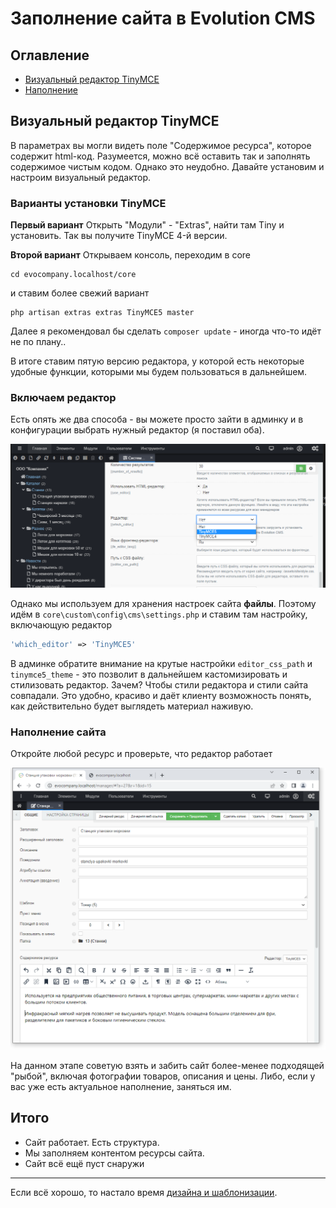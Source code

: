 # Заполнение сайта в  Evolution CMS

## Оглавление

- [Визуальный редактор TinyMCE](#part1)
- [Наполнение](#part2)

## Визуальный редактор TinyMCE <a name="part1"></a>

В параметрах вы могли видеть поле "Содержимое ресурса", которое содержит html-код. Разумеется, можно всё оставить так и заполнять содержимое чистым кодом. Однако это неудобно. Давайте установим и настроим визуальный редактор.

### Варианты установки TinyMCE

**Первый вариант**
Открыть "Модули" - "Extras", найти там Tiny и установить. Так вы получите TinyMCE 4-й версии.

**Второй вариант**
Открываем консоль, переходим в core
```
cd evocompany.localhost/core
```

и ставим более свежий вариант
```
php artisan extras extras TinyMCE5 master
```

Далее я рекомендовал бы сделать `composer update` - иногда что-то идёт не по плану..

В итоге ставим пятую версию редактора, у которой есть некоторые удобные функции, которыми мы будем пользоваться в дальнейшем.

### Включаем редактор

Есть опять же два способа - вы можете просто зайти в админку и в конфигурации выбрать нужный редактор (я поставил оба).

![templates](assets/images/s29.png)

Однако мы используем для хранения настроек сайта **файлы**. Поэтому идём в `core\custom\config\cms\settings.php` и ставим там настройку, включающую редактор
```php
'which_editor' => 'TinyMCE5'
```

В админке обратите внимание на крутые настройки `editor_css_path` и `tinymce5_theme` - это позволит в дальнейшем кастомизировать и стилизовать редактор. Зачем? Чтобы стили редактора и стили сайта совпадали. Это удобно, красиво и даёт клиенту возможность понять, как действительно будет выглядеть материал наживую.

### Наполнение сайта

Откройте любой ресурс и проверьте, что редактор работает

![templates](assets/images/s30.png)

На данном этапе советую взять и забить сайт более-менее подходящей "рыбой", включая фотографии товаров, описания и цены. Либо, если у вас уже есть актуальное наполнение, заняться им.

## Итого

- Сайт работает. Есть структура.
- Мы заполняем контентом ресурсы сайта.
- Сайт всё ещё пуст снаружи

---

Если всё хорошо, то настало время [дизайна и шаблонизации](/006_%D0%92%D0%B8%D0%B7%D1%83%D0%B0%D0%BB%D1%8C%D0%BD%D1%8B%D0%B9%20%D1%80%D0%B5%D0%B4%D0%B0%D0%BA%D1%82%D0%BE%D1%80.md).

